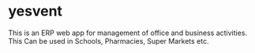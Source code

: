 # yesvent
This is an ERP web app for management of office and business activities. This Can be used in Schools, Pharmacies, Super Markets etc.
